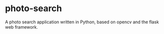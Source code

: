 # photo-search

A photo search application written in Python, based on opencv and the flask web framework.
